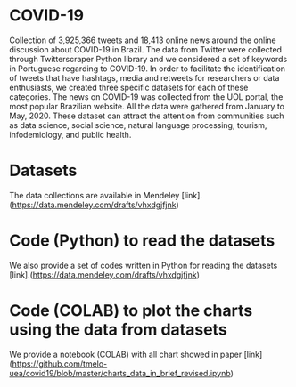# COVID-19

Collection of 3,925,366 tweets and 18,413 online news around the online discussion about COVID-19 in Brazil. The data from Twitter were collected through Twitterscraper Python library and we considered a set of keywords in Portuguese regarding to COVID-19. In order to facilitate the identification of tweets that have hashtags, media and retweets for researchers or data enthusiasts, we created three specific datasets for each of these categories. The news on COVID-19 was collected from the UOL portal, the most popular Brazilian website. All the data were gathered from January to May, 2020. These dataset can attract the attention from communities such as data science, social science, natural language processing, tourism, infodemiology, and public health.


#   Datasets

The data collections are available in Mendeley [link].(https://data.mendeley.com/drafts/vhxdgjfjnk)

# Code (Python) to read the datasets

We also provide a set of codes written in Python for reading the datasets [link].(https://data.mendeley.com/drafts/vhxdgjfjnk)

# Code (COLAB) to plot the charts using the data from datasets

We provide a notebook (COLAB) with all chart showed in paper [link] (https://github.com/tmelo-uea/covid19/blob/master/charts_data_in_brief_revised.ipynb)
